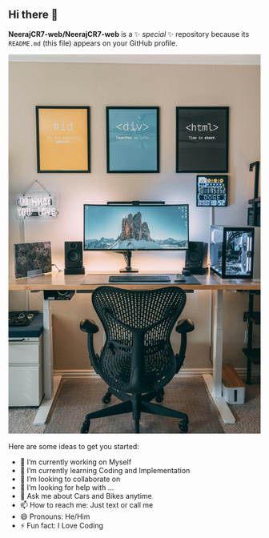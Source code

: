 ## Hi there 👋


**NeerajCR7-web/NeerajCR7-web** is a ✨ _special_ ✨ repository because its `README.md` (this file) appears on your GitHub profile.

<img src = "https://github.com/NeerajCR7-web/NeerajCR7-web/blob/main/images/web.jpg">

Here are some ideas to get you started:

- 🔭 I’m currently working on Myself
- 🌱 I’m currently learning Coding and Implementation
- 👯 I’m looking to collaborate on 
- 🤔 I’m looking for help with ...
- 💬 Ask me about Cars and Bikes anytime 
- 📫 How to reach me: Just text or call me
- 😄 Pronouns: He/Him
- ⚡ Fun fact: I Love Coding
